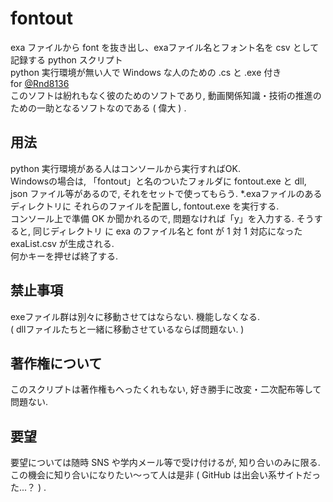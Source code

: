 # fontout
exa ファイルから font を抜き出し、exaファイル名とフォント名を csv として記録する python スクリプト  
python 実行環境が無い人で Windows な人のための .cs と .exe 付き  
for [@Rnd8136](https://twitter.com/RNd8136)  
このソフトは紛れもなく彼のためのソフトであり, 動画関係知識・技術の推進のための一助となるソフトなのである ( 偉大 ) .
## 用法  
python 実行環境がある人はコンソールから実行すればOK.  
Windowsの場合は, 「fontout」と名のついたフォルダに fontout.exe と dll, json ファイル等があるので, それをセットで使ってもらう. \*.exaファイルのあるディレクトリに それらのファイルを配置し, fontout.exe を実行する.  
コンソール上で準備 OK か聞かれるので, 問題なければ「y」を入力する. 
そうすると, 同じディレクトリ に exa のファイル名と font が 1 対 1 対応になった exaList.csv が生成される.  
何かキーを押せば終了する. 
## 禁止事項  
exeファイル群は別々に移動させてはならない. 機能しなくなる.  
( dllファイルたちと一緒に移動させているならば問題ない. )
## 著作権について  
このスクリプトは著作権もへったくれもない, 好き勝手に改変・二次配布等して問題ない.  
## 要望  
要望については随時 SNS や学内メール等で受け付けるが, 知り合いのみに限る.  
この機会に知り合いになりたい～って人は是非 ( GitHub は出会い系サイトだった...？ ) .
